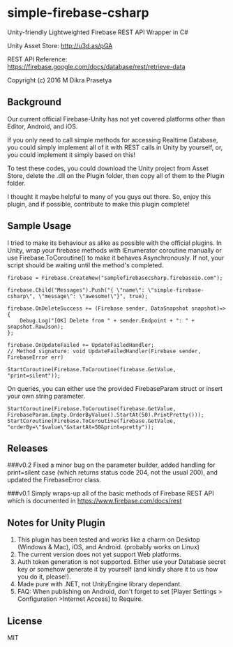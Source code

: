 # simple-firebase-csharp
Unity-friendly Lightweighted Firebase REST API Wrapper in C#

Unity Asset Store: http://u3d.as/pGA

REST API Reference: https://firebase.google.com/docs/database/rest/retrieve-data

Copyright (c) 2016  M Dikra Prasetya

## Background

Our current official Firebase-Unity has not yet covered platforms other than Editor, Android, and iOS. 

If you only need to call simple methods for accessing Realtime Database, you could simply implement all of it with REST calls in Unity by yourself, or, you could implement it simply based on this!

To test these codes, you could download the Unity project from Asset Store, delete the .dll on the Plugin folder, then copy all of them to the Plugin folder.

I thought it maybe helpful to many of you guys out there. So, enjoy this plugin, and if possible, contribute to make this plugin complete!



## Sample Usage

I tried to make its behaviour as alike as possible with the official plugins. In Unity, wrap your firebase methods with IEnumerator coroutine manually or use Firebase.ToCoroutine() to make it behaves Asynchronously. If not, your script should be waiting until the method's completed.

```
firebase = Firebase.CreateNew("samplefirebasecsharp.firebaseio.com");

firebase.Child("Messages").Push("{ \"name\": \"simple-firebase-csharp\", \"message\": \"awesome!\"}", true);

firebase.OnDeleteSuccess += (Firebase sender, DataSnapshot snapshot)=>{
	Debug.Log("[OK] Delete from " + sender.Endpoint + ": " + snapshot.RawJson);
};

firebase.OnUpdateFailed += UpdateFailedHandler; 
// Method signature: void UpdateFailedHandler(Firebase sender, FirebaseError err)

StartCoroutine(Firebase.ToCoroutine(firebase.GetValue, "print=silent"));
```

On queries, you can either use the provided FirebaseParam struct or insert your own string parameter.

```
StartCoroutine(Firebase.ToCoroutine(firebase.GetValue, FirebaseParam.Empty.OrderByValue().StartAt(50).PrintPretty()));
StartCoroutine(Firebase.ToCoroutine(firebase.GetValue, "orderBy=\"$value\"&startAt=50&print=pretty"));
```


## Releases

###v0.2
Fixed a minor bug on the parameter builder, added handling for print=silent case (which returns status code 204, not the usual 200), and updated the FirebaseError class.

###v0.1
Simply wraps-up all of the basic methods of Firebase REST API which is documented in https://www.firebase.com/docs/rest

## Notes for Unity Plugin
1. This plugin has been tested and works like a charm on Desktop (Windows & Mac), iOS, and Android. (probably works on Linux)
2. The current version does not yet support Web platforms.
3. Auth token generation is not supported. Either use your Database secret key or somehow generate it by yourself (and kindly share it to us how you do it, please!).
4. Made pure with .NET, not UnityEngine library dependant.
5. FAQ: When publishing on Android, don't forget to set [Player Settings > Configuration >Internet Access] to Require.


## License
MIT
